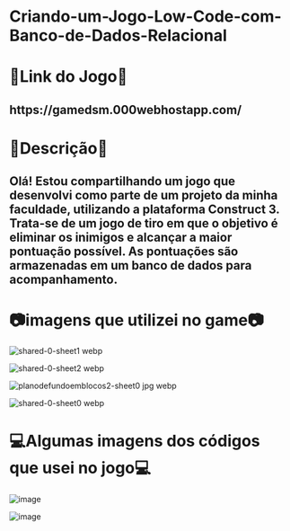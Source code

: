 # Criando-um-Jogo-Low-Code-com-Banco-de-Dados-Relacional
<h1>🔗Link do Jogo🔗</h1>
<h2>https://gamedsm.000webhostapp.com/</h2>

<h1>📢Descrição📢</h1>
<h2>Olá! Estou compartilhando um jogo que desenvolvi como parte de um projeto da minha faculdade, utilizando a plataforma Construct 3. Trata-se de um jogo de tiro em que o objetivo é eliminar os inimigos e alcançar a maior pontuação possível. As pontuações são armazenadas em um banco de dados para acompanhamento.</h2>

<h1>📷imagens que utilizei no game📷</h1>

  ![shared-0-sheet1 webp](https://github.com/LeandroBorgesdaSilva/Criando-um-Jogo-Low-Code-com-Banco-de-Dados-Relacional/assets/104734317/f9b227dc-81e7-48e1-9d5d-9a212f541bcf)
  
![shared-0-sheet2 webp](https://github.com/LeandroBorgesdaSilva/Criando-um-Jogo-Low-Code-com-Banco-de-Dados-Relacional/assets/104734317/afcd90d3-3aae-4d77-bed7-ae394a4d8d93)

![planodefundoemblocos2-sheet0 jpg webp](https://github.com/LeandroBorgesdaSilva/Criando-um-Jogo-Low-Code-com-Banco-de-Dados-Relacional/assets/104734317/8e8b0f3b-54cc-48ff-b06e-12c9d1ccd262)

![shared-0-sheet0 webp](https://github.com/LeandroBorgesdaSilva/Criando-um-Jogo-Low-Code-com-Banco-de-Dados-Relacional/assets/104734317/6c009581-49e4-4609-b22f-2d9a7afb88a8)

<h1>💻Algumas imagens dos códigos que usei no jogo💻</h1>

![image](https://github.com/LeandroBorgesdaSilva/Criando-um-Jogo-Low-Code-com-Banco-de-Dados-Relacional/assets/104734317/c2f786e5-ab3b-421c-a7fd-6029db2b63c8)

![image](https://github.com/LeandroBorgesdaSilva/Criando-um-Jogo-Low-Code-com-Banco-de-Dados-Relacional/assets/104734317/339ec952-bd44-4d78-891b-e1e4b6976797)


